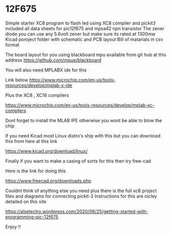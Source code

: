 # 12F675
Simple  starter  XC8 program to flash led using XC8 compiler and  pickit3
included all data sheets for pic12f675 and mpsa42  npn transistor 
The zener diode  you can use any 5.6volt zener but make sure its rated at 1300mw 
Kicad poroject folder  with schematic and PCB layout 
Bill of matarials in csv format 

The board layout for you  using blackboard mpu  available from git hub at this address https://github.com/mpue/blackboard


You will also need MPLABX ide for this

Link below
https://www.microchip.com/en-us/tools-resources/develop/mplab-x-ide

Plus the XC8 , XC16 compilers

https://www.microchip.com/en-us/tools-resources/develop/mplab-xc-compilers

Dont forget to install the MLAB IPE otherwise you wont be able to blow the chip



If you need Kicad most Linux distro's ship with this but you can download this from here at this link

https://www.kicad.org/download/linux/

Finally if you want to make a casing of sorts for this then try free-cad

Here is the link for doing this

https://www.freecad.org/downloads.php

Couldnt think of anything else you need plus there is the full xc8 project files and diagrams for connecting pickit-3 
Instructions for this are nicley detailed on this site 


https://alselectro.wordpress.com/2020/06/25/getting-started-with-programming-pic-12f675



Enjoy !! 
